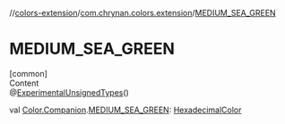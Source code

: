 //[colors-extension](../../index.md)/[com.chrynan.colors.extension](index.md)/[MEDIUM_SEA_GREEN](-m-e-d-i-u-m_-s-e-a_-g-r-e-e-n.md)



# MEDIUM_SEA_GREEN  
[common]  
Content  
@[ExperimentalUnsignedTypes](https://kotlinlang.org/api/latest/jvm/stdlib/kotlin/-experimental-unsigned-types/index.html)()  
  
val [Color.Companion](../../../colors-core/colors-core/com.chrynan.colors/-color/-companion/index.md).[MEDIUM_SEA_GREEN](-m-e-d-i-u-m_-s-e-a_-g-r-e-e-n.md): [HexadecimalColor](../../../colors-core/colors-core/com.chrynan.colors/-hexadecimal-color/index.md)  



